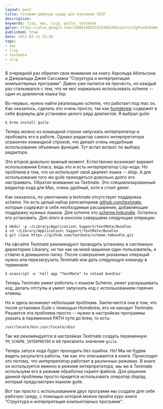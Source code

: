 ```yaml
---
layout: post
title: Готовим рабочую среду для изучения SICP
description: 
keywords: lisp, mac, sicp, guile, textmate
gplus: https://plus.google.com/116661482374124481456/posts/EgFox924oBm
published: true
date: 2012-03-12 23:29
tags:
- mac
- lisp
- textmate
- sicp
---
```


В очередной раз обратил свое внимание на книгу Харольда Абельсона и Джеральда Джей Сассмана "Структура и интерпретация компьютерных программ". Давно уже пытался ее прочесть, но каждый раз сталкивался с тем, что не мог нормально использовать scheme -- один из диалектов языка lisp.

Во-первых, нужно найти реализацию scheme, что работает под mac os. Как оказалось, сделать это очень просто, так как [homebrew](/2012/02/04/homebrew-on-mac/ "Обновление программ с помощью HomeBrew") содержит в себе формулы для установки целого ряда диалектов. Я выбрал guile:

	$ brew install guile

Теперь можно из командной строки запускать интерпретатор и пробовать его в работе. Однако редактор самого интерпретатора ограничен командной строкой, что делает очень неудобным использование объемных функций. Тут встал вопрос по выбору редактора.

Это второй довольно важный момент. Естественно возникает вариант использования Emacs, ведь это и есть интерпретатор Lisp-кода. Но проблема в том, что он использует свой диалект языка -- elisp. А для использования того же guile приходиться довольно долго его настраивать. Обратил внимание на Textmate. Это специализированный редактор кода для Mac, очень удобный, хотя и стоит денег.

Как оказалось, по умолчанию в textmate отсутствует поддержка scheme. Но есть целый набор репозиториев [github.com/textmate](https://github.com/textmate "TextMate on GitHub"), которые содержат в себе необходимые расширения, добавляющие поддержку нужных языков. Для scheme это [scheme.tmbundle](https://github.com/textmate/scheme.tmbundle "scheme.tmbundle"). Осталось его установить. Для этого в консоли совершаем следующие операции:

	$ mkdir -p ~/Library/Application\ Support/TextMate/Bundles
	$ cd ~/Library/Application\ Support/TextMate/Bundles
	$ git clone https://github.com/textmate/scheme.tmbundle.git

На офсайте Textmate рекомендуют проводить установку в системную директорию Libarary, но так как на моей машинке один пользователь, я ставлю в домашнюю папку. После совершения указанных операций нужно или перезагрузить Textmate или дать следующую команду в терминале:

	$ osascript -e 'tell app "TextMate" to reload bundles'

Теперь Textmate умеет работать с языком Scheme, умеет раскрашивать код, делать отступы и умеет запускать код с использованием горячих клавиш.

Но и здесь возникает небольшая проблема. Заключается она в том, что после установки Guile с помощью Homebrew, его не находит Textmate. Решается эта проблема просто -- нужно в настройках программы указать в переменной PATH пути до brew, то есть: 

	/usr/locale/bin:/usr/locale/sbin 

Так же рекомендуется в настройках Textmate создать переменную `TM_SCHEME_INTERPRETER` и ей присвоить значение `guile`.

Теперь запуск кода будет проходить без ошибок. Но! Мы не будем видеть результата работы, так как это описывается в книге. Происходит это потому, что интерпретатор работает в различных режимах. В книге он используется именно в режиме интерпретатора, мы же в Textmate используем его в режиме обработки скрипт-файлов. Для решения данной проблемы просто придется использовать оператор display, который предусмотрен языком guile.

Вот так просто с использованием двух программ мы создали для себя рабочую среду, с помощью которой можно пройти курс книги "Структура и интерпретация компьютерных программ".
